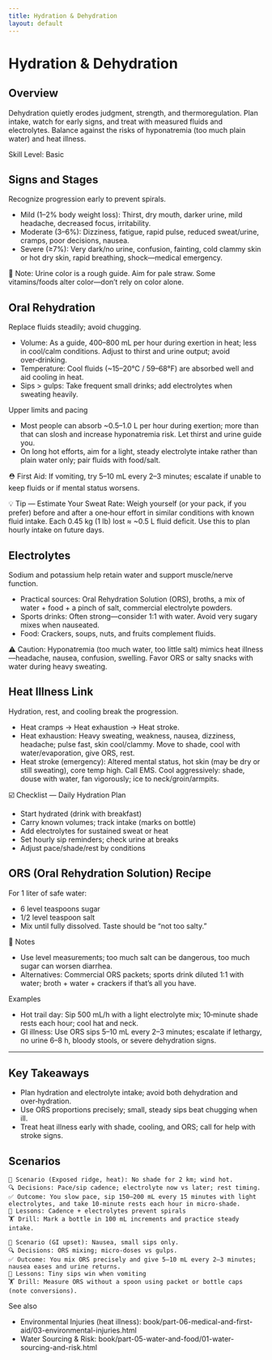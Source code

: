 ```yaml
---
title: Hydration & Dehydration
layout: default
---
```


# Hydration & Dehydration

## Overview
Dehydration quietly erodes judgment, strength, and thermoregulation. Plan intake, watch for early signs, and treat with measured fluids and electrolytes. Balance against the risks of hyponatremia (too much plain water) and heat illness.

Skill Level: Basic

## Signs and Stages
Recognize progression early to prevent spirals.

- Mild (1–2% body weight loss): Thirst, dry mouth, darker urine, mild headache, decreased focus, irritability.
- Moderate (3–6%): Dizziness, fatigue, rapid pulse, reduced sweat/urine, cramps, poor decisions, nausea.
- Severe (≥7%): Very dark/no urine, confusion, fainting, cold clammy skin or hot dry skin, rapid breathing, shock—medical emergency.

📝 Note: Urine color is a rough guide. Aim for pale straw. Some vitamins/foods alter color—don’t rely on color alone.

## Oral Rehydration
Replace fluids steadily; avoid chugging.

- Volume: As a guide, 400–800 mL per hour during exertion in heat; less in cool/calm conditions. Adjust to thirst and urine output; avoid over‑drinking.
- Temperature: Cool fluids (~15–20°C / 59–68°F) are absorbed well and aid cooling in heat.
- Sips > gulps: Take frequent small drinks; add electrolytes when sweating heavily.

Upper limits and pacing
- Most people can absorb ~0.5–1.0 L per hour during exertion; more than that can slosh and increase hyponatremia risk. Let thirst and urine guide you.
- On long hot efforts, aim for a light, steady electrolyte intake rather than plain water only; pair fluids with food/salt.

⛑️ First Aid: If vomiting, try 5–10 mL every 2–3 minutes; escalate if unable to keep fluids or if mental status worsens.

💡 Tip — Estimate Your Sweat Rate: Weigh yourself (or your pack, if you prefer) before and after a one‑hour effort in similar conditions with known fluid intake. Each 0.45 kg (1 lb) lost ≈ ~0.5 L fluid deficit. Use this to plan hourly intake on future days.

## Electrolytes
Sodium and potassium help retain water and support muscle/nerve function.

- Practical sources: Oral Rehydration Solution (ORS), broths, a mix of water + food + a pinch of salt, commercial electrolyte powders.
- Sports drinks: Often strong—consider 1:1 with water. Avoid very sugary mixes when nauseated.
- Food: Crackers, soups, nuts, and fruits complement fluids.

⚠️ Caution: Hyponatremia (too much water, too little salt) mimics heat illness—headache, nausea, confusion, swelling. Favor ORS or salty snacks with water during heavy sweating.

## Heat Illness Link
Hydration, rest, and cooling break the progression.

- Heat cramps → Heat exhaustion → Heat stroke.
- Heat exhaustion: Heavy sweating, weakness, nausea, dizziness, headache; pulse fast, skin cool/clammy. Move to shade, cool with water/evaporation, give ORS, rest.
- Heat stroke (emergency): Altered mental status, hot skin (may be dry or still sweating), core temp high. Call EMS. Cool aggressively: shade, douse with water, fan vigorously; ice to neck/groin/armpits.

☑️ Checklist — Daily Hydration Plan
- Start hydrated (drink with breakfast)
- Carry known volumes; track intake (marks on bottle)
- Add electrolytes for sustained sweat or heat
- Set hourly sip reminders; check urine at breaks
- Adjust pace/shade/rest by conditions

## ORS (Oral Rehydration Solution) Recipe
For 1 liter of safe water:

- 6 level teaspoons sugar
- 1/2 level teaspoon salt
- Mix until fully dissolved. Taste should be “not too salty.”

📝 Notes
- Use level measurements; too much salt can be dangerous, too much sugar can worsen diarrhea.
- Alternatives: Commercial ORS packets; sports drink diluted 1:1 with water; broth + water + crackers if that’s all you have.

Examples
- Hot trail day: Sip 500 mL/h with a light electrolyte mix; 10‑minute shade rests each hour; cool hat and neck.
- GI illness: Use ORS sips 5–10 mL every 2–3 minutes; escalate if lethargy, no urine 6–8 h, bloody stools, or severe dehydration signs.

---

## Key Takeaways
- Plan hydration and electrolyte intake; avoid both dehydration and over‑hydration.
- Use ORS proportions precisely; small, steady sips beat chugging when ill.
- Treat heat illness early with shade, cooling, and ORS; call for help with stroke signs.

## Scenarios

```
🧭 Scenario (Exposed ridge, heat): No shade for 2 km; wind hot.
🔍 Decisions: Pace/sip cadence; electrolyte now vs later; rest timing.
✅ Outcome: You slow pace, sip 150–200 mL every 15 minutes with light electrolytes, and take 10‑minute rests each hour in micro‑shade.
🧠 Lessons: Cadence + electrolytes prevent spirals
🏋️ Drill: Mark a bottle in 100 mL increments and practice steady intake.

🧭 Scenario (GI upset): Nausea, small sips only.
🔍 Decisions: ORS mixing; micro‑doses vs gulps.
✅ Outcome: You mix ORS precisely and give 5–10 mL every 2–3 minutes; nausea eases and urine returns.
🧠 Lessons: Tiny sips win when vomiting
🏋️ Drill: Measure ORS without a spoon using packet or bottle caps (note conversions).
```

See also
- Environmental Injuries (heat illness): book/part-06-medical-and-first-aid/03-environmental-injuries.html
- Water Sourcing & Risk: book/part-05-water-and-food/01-water-sourcing-and-risk.html
